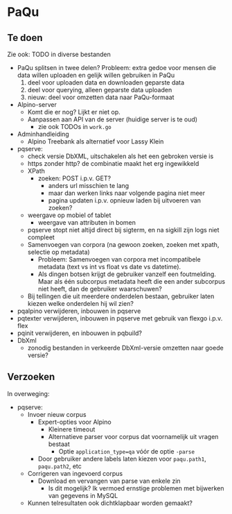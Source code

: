 # PaQu #

## Te doen ##

Zie ook: TODO in diverse bestanden

  - PaQu splitsen in twee delen?
    Probleem: extra gedoe voor mensen die data willen uploaden en gelijk
    willen gebruiken in PaQu
     1. deel voor uploaden data en downloaden geparste data
     2. deel voor querying, alleen geparste data uploaden
     3. nieuw: deel voor omzetten data naar PaQu-formaat
  - Alpino-server
    - Komt die er nog? Lijkt er niet op.
    - Aanpassen aan API van de server (huidige server is te oud)
      - zie ook TODOs in `work.go`
  - Adminhandleiding
    - Alpino Treebank als alternatief voor Lassy Klein
  - pqserve:
    - check versie DbXML, uitschakelen als het een gebroken versie is
    - https zonder http? de combinatie maakt het erg ingewikkeld
    - XPath
      - zoeken: POST i.p.v. GET?
        - anders url misschien te lang
        - maar dan werken links naar volgende pagina niet meer
        - pagina updaten i.p.v. opnieuw laden bij uitvoeren van zoeken?
    - weergave op mobiel of tablet
      - weergave van attributen in bomen
    - pqserve stopt niet altijd direct bij sigterm, en na sigkill zijn logs niet compleet
    - Samenvoegen van corpora (na gewoon zoeken, zoeken met xpath, selectie op metadata)
      - Probleem: Samenvoegen van corpora met incompatibele metadata
        (text vs int vs float vs date vs datetime).
      - Als dingen botsen krijgt de gebruiker vanzelf een foutmelding.
        Maar als één subcorpus metadata heeft die een ander subcorpus
        niet heeft, dan de gebruiker waarschuwen?
    - Bij tellingen die uit meerdere onderdelen bestaan, gebruiker laten
      kiezen welke onderdelen hij wil zien?
  - pqalpino verwijderen, inbouwen in pqserve
  - pqtexter verwijderen, inbouwen in pqserve met gebruik van flexgo
    i.p.v. flex
  - pqinit verwijderen, en inbouwen in pqbuild?
  - DbXml
    - zonodig bestanden in verkeerde DbXml-versie omzetten naar goede versie?

## Verzoeken ##

In overweging:

  - pqserve:
    - Invoer nieuw corpus
      - Expert-opties voor Alpino
        - Kleinere timeout
        - Alternatieve parser voor corpus dat voornamelijk uit vragen bestaat
          - Optie `application_type=qa` vóór de optie `-parse`
      - Door gebruiker andere labels laten kiezen voor `paqu.path1`, `paqu.path2`, etc
    - Corrigeren van ingevoerd corpus
      - Download en vervangen van parse van enkele zin
        - Is dit mogelijk? Ik vermoed ernstige problemen met bijwerken van gegevens in MySQL
    - Kunnen telresultaten ook dichtklapbaar worden gemaakt?
